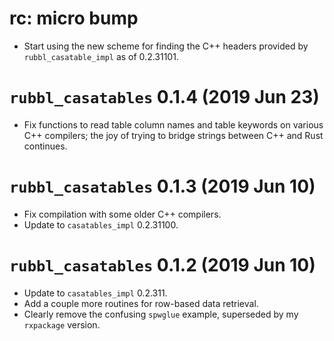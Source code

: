 # rc: micro bump

- Start using the new scheme for finding the C++ headers provided by
  `rubbl_casatable_impl` as of 0.2.31101.

# `rubbl_casatables` 0.1.4 (2019 Jun 23)

- Fix functions to read table column names and table keywords on various C++
  compilers; the joy of trying to bridge strings between C++ and Rust continues.

# `rubbl_casatables` 0.1.3 (2019 Jun 10)

- Fix compilation with some older C++ compilers.
- Update to `casatables_impl` 0.2.31100.

# `rubbl_casatables` 0.1.2 (2019 Jun 10)

- Update to `casatables_impl` 0.2.311.
- Add a couple more routines for row-based data retrieval.
- Clearly remove the confusing `spwglue` example, superseded by my `rxpackage`
  version.
